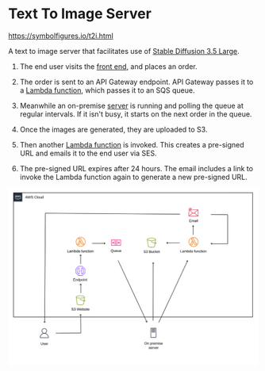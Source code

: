 # Text To Image Server

https://symbolfigures.io/t2i.html

A text to image server that facilitates use of [Stable Diffusion 3.5 Large](https://huggingface.co/stabilityai/stable-diffusion-3.5-large).

1. The end user visits the [front end](aws/s3/t2i.html), and places an order.

2. The order is sent to an API Gateway endpoint. API Gateway passes it to a [Lambda function](aws/lambda/t2i-server-sqs.py), which passes it to an SQS queue.

3. Meanwhile an on-premise [server](server.py) is running and polling the queue at regular intervals. If it isn't busy, it starts on the next order in the queue.

4. Once the images are generated, they are uploaded to S3.

5. Then another [Lambda function](aws/lambda/t2i-server-presigned.py) is invoked. This creates a pre-signed URL and emails it to the end user via SES.

6. The pre-signed URL expires after 24 hours. The email includes a link to invoke the Lambda function again to generate a new pre-signed URL.

![architecture](aws/architecture.png)















